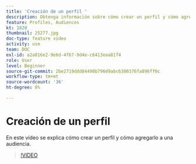 ```yaml
---
title: 'Creación de un perfil '
description: Obtenga información sobre cómo crear un perfil y cómo agregarlo a una audiencia.
feature: Profiles, Audiences
kt: 1820
thumbnail: 25277.jpg
doc-type: feature video
activity: use
team: DOC
exl-id: a2a816e2-9e6d-4f67-9d4e-c6413eaa81f4
role: User
level: Beginner
source-git-commit: 2be2719ddd84490b796d9abc6300376fa896ff0c
workflow-type: tm+mt
source-wordcount: '36'
ht-degree: 8%

---
```


# Creación de un perfil

En este vídeo se explica cómo crear un perfil y cómo agregarlo a una audiencia.

>[!VIDEO](https://video.tv.adobe.com/v/25277/?quality=12)
